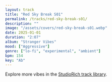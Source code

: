 ```yaml
---
layout: track
title: "Red Sky Break S01"
permalink: /tracks/red-sky-break-s01/
description: ""
image: "/assets/covers/red-sky-break-s01.webp"
date: 2025-01-01
duration: "2:07"
album: "Stranger Vibes"
mood: ["Aggressive"]
genre: ["lo-fi", "experimental", "ambient"]
bpm: 154
key: "Ab"
---
```


Explore more vibes in the [StudioRich track library](/tracks/).
